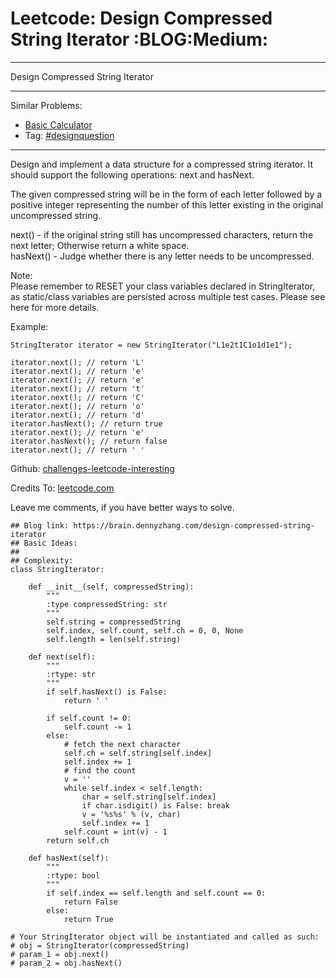 # Leetcode: Design Compressed String Iterator     :BLOG:Medium:


---

Design Compressed String Iterator  

---

Similar Problems:  
-   [Basic Calculator](https://brain.dennyzhang.com/basic-calculator)
-   Tag: [#designquestion](https://brain.dennyzhang.com/tag/designquestion)

---

Design and implement a data structure for a compressed string iterator. It should support the following operations: next and hasNext.  

The given compressed string will be in the form of each letter followed by a positive integer representing the number of this letter existing in the original uncompressed string.  

next() - if the original string still has uncompressed characters, return the next letter; Otherwise return a white space.  
hasNext() - Judge whether there is any letter needs to be uncompressed.  

Note:  
Please remember to RESET your class variables declared in StringIterator, as static/class variables are persisted across multiple test cases. Please see here for more details.  

Example:  

    StringIterator iterator = new StringIterator("L1e2t1C1o1d1e1");
    
    iterator.next(); // return 'L'
    iterator.next(); // return 'e'
    iterator.next(); // return 'e'
    iterator.next(); // return 't'
    iterator.next(); // return 'C'
    iterator.next(); // return 'o'
    iterator.next(); // return 'd'
    iterator.hasNext(); // return true
    iterator.next(); // return 'e'
    iterator.hasNext(); // return false
    iterator.next(); // return ' '

Github: [challenges-leetcode-interesting](https://github.com/DennyZhang/challenges-leetcode-interesting/tree/master/design-compressed-string-iterator)  

Credits To: [leetcode.com](https://leetcode.com/problems/design-compressed-string-iterator/description/)  

Leave me comments, if you have better ways to solve.  

    ## Blog link: https://brain.dennyzhang.com/design-compressed-string-iterator
    ## Basic Ideas:
    ##
    ## Complexity:
    class StringIterator:
    
        def __init__(self, compressedString):
            """
            :type compressedString: str
            """
            self.string = compressedString
            self.index, self.count, self.ch = 0, 0, None
            self.length = len(self.string)
    
        def next(self):
            """
            :rtype: str
            """
            if self.hasNext() is False:
                return ' '
    
            if self.count != 0:
                self.count -= 1
            else:
                # fetch the next character
                self.ch = self.string[self.index]
                self.index += 1
                # find the count
                v = ''
                while self.index < self.length:
                    char = self.string[self.index]
                    if char.isdigit() is False: break
                    v = '%s%s' % (v, char)
                    self.index += 1
                self.count = int(v) - 1
            return self.ch
    
        def hasNext(self):
            """
            :rtype: bool
            """
            if self.index == self.length and self.count == 0:
                return False
            else:
                return True
    
    # Your StringIterator object will be instantiated and called as such:
    # obj = StringIterator(compressedString)
    # param_1 = obj.next()
    # param_2 = obj.hasNext()
